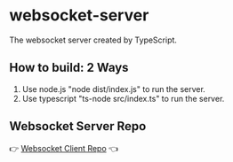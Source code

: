 # websocket-server
The websocket server created by TypeScript.

## How to build: 2 Ways
1) Use node.js "node dist/index.js" to run the server.
2) Use typescript "ts-node src/index.ts" to run the server.

## Websocket Server Repo
👉 <a href="https://github.com/XiaoGuang920/websocket-client">Websocket Client Repo</a> 👈
